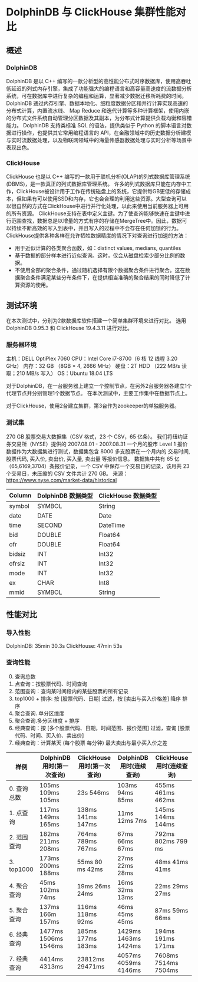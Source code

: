 
# DolphinDB 与 ClickHouse 集群性能对比

## 概述

### DolphinDB

DolphinDB 是以 C++ 编写的一款分析型的高性能分布式时序数据库，使用高吞吐低延迟的列式内存引擎，集成了功能强大的编程语言和高容量高速度的流数据分析系统，可在数据库中进行复杂的编程和运算，显著减少数据迁移所耗费的时间。
DolphinDB 通过内存引擎、数据本地化、细粒度数据分区和并行计算实现高速的分布式计算，内置流水线、 Map Reduce 和迭代计算等多种计算框架，使用内嵌的分布式文件系统自动管理分区数据及其副本，为分布式计算提供负载均衡和容错能力。
DolphinDB 支持类标准 SQL 的语法，提供类似于 Python 的脚本语言对数据进行操作，也提供其它常用编程语言的 API，在金融领域中的历史数据分析建模与实时流数据处理，以及物联网领域中的海量传感器数据处理与实时分析等场景中表现出色。

### ClickHouse

ClickHouse 也是以 C++ 编写的一款用于联机分析(OLAP)的列式数据库管理系统(DBMS)，是一款真正的列式数据库管理系统。
许多的列式数据库只能在内存中工作，ClickHouse被设计用于工作在传统磁盘上的系统，它提供每GB更低的存储成本，但如果有可以使用SSD和内存，它也会合理的利用这些资源。大型查询可以以很自然的方式在ClickHouse中进行并行化处理，以此来使用当前服务器上可用的所有资源。
ClickHouse支持在表中定义主键。为了使查询能够快速在主键中进行范围查找，数据总是以增量的方式有序的存储在MergeTree中。因此，数据可以持续不断高效的写入到表中，并且写入的过程中不会存在任何加锁的行为。
ClickHouse提供各种各样在允许牺牲数据精度的情况下对查询进行加速的方法：
- 用于近似计算的各类聚合函数，如：distinct values, medians, quantiles
- 基于数据的部分样本进行近似查询。这时，仅会从磁盘检索少部分比例的数据。
- 不使用全部的聚合条件，通过随机选择有限个数据聚合条件进行聚合。这在数据聚合条件满足某些分布条件下，在提供相当准确的聚合结果的同时降低了计算资源的使用。

## 测试环境

在本次测试中，分别为2款数据库软件搭建一个简单集群环境来进行对比。
选用 DolphinDB 0.95.3 和 ClickHouse 19.4.3.11 进行对比。

### 服务器环境

主机：DELL OptiPlex 7060
CPU：Intel Core i7-8700（6 核 12 线程 3.20 GHz）
内存：32 GB （8GB × 4, 2666 MHz）
硬盘：2T HDD （222 MB/s 读取；210 MB/s 写入）
OS：Ubuntu 18.04 LTS

对于DolphinDB，在一台服务器上建立一个控制节点，在另外2台服务器各建立1个代理节点并分别管理1个数据节点。
在本次测试中，主要工作集中在数据节点上。

对于ClickHouse，使用2台建立集群，第3台作为zookeeper的单独服务器。

### 测试集

270 GB 股票交易大数据集（CSV 格式，23 个 CSV，65 亿条）。
我们将纽约证券交易所（NYSE）提供的 2007.08.01 - 2007.08.31 一个月的股市 Level 1 报价数据作为大数据集进行测试，数据集包含 8000 多支股票在一个月内的 交易时间, 股票代码, 买入价, 卖出价, 买入量, 卖出量 等报价信息。
数据集中共有 65 亿（65,6169,3704）条报价记录，一个 CSV 中保存一个交易日的记录，该月共 23 个交易日，未压缩的 CSV 文件共计 270 GB。 来源：https://www.nyse.com/market-data/historical

| Column | DolphinDB 数据类型 | ClickHouse 数据类型 |
| ------ | ------------------ | ------------------- |
| symbol | SYMBOL             | String              |
| date   | DATE               | Date                |
| time   | SECOND             | DateTime            |
| bid    | DOUBLE             | Float64             |
| ofr    | DOUBLE             | Float64             |
| bidsiz | INT                | Int32               |
| ofrsiz | INT                | Int32               |
| mode   | INT                | Int32               |
| ex     | CHAR               | Int8                |
| mmid   | SYMBOL             | String              |


## 性能对比


### 导入性能

DolphinDB: 35min 30.3s
ClickHouse: 47min 53s


### 查询性能

0. 查询总数
1. 点查询：按股票代码、时间查询
2. 范围查询：查询某时间段内的某些股票的所有记录
3. top1000 + 排序: 按 [股票代码、日期] 过滤，按 [卖出与买入价格差] 降序 排序
4. 聚合查询. 单分区维度
5. 聚合查询.多分区维度 + 排序
6. 经典查询：按 [多个股票代码、日期，时间范围、报价范围] 过滤，查询 [股票代码、时间、买入价、卖出价]
7. 经典查询：计算某天 (每个股票 每分钟) 最大卖出与最小买入价之差


| 样例        | DolphinDB 用时(第一次查询) | ClickHouse 用时(第一次查询) | DolphinDB 用时(连续查询) | ClickHouse 用时(连续查询) |
| ----------- | -------------------------- | --------------------------- | ------------------------ | ------------------------- |
| 0. 查询总数 | 105ms  109ms  105ms        | 23s 546ms                   | 103ms  94ms  85ms        | 455ms  461ms  462ms       |
| 1. 点查询   | 117ms  149ms  165ms        | 138ms  141ms  147ms         | 11ms  12ms  7ms          | 145ms  144ms  144ms       |
| 2. 范围查询 | 182ms  211ms  208ms        | 764ms  789ms  767ms         | 67ms  66ms  67ms         | 792ms  802ms  799 ms      |
| 3. top1000  | 173ms  200ms  188ms        | 55ms  80 ms  42ms           | 27ms  22ms  28ms         | 48ms  41ms  41ms          |
| 4. 聚合查询 | 45ms  102ms  74ms          | 19ms  26ms  24ms            | 16ms  32ms  13ms         | 22ms  29ms  27ms          |
| 5. 聚合查询 | 137ms  166m  157ms         | 116ms 118ms  92ms           | 46ms  45ms  45ms         | 87ms  59ms  66ms          |
| 6. 经典查询 | 1477ms  1506ms  1546ms     | 185ms  177ms  183ms         | 1429ms  1463ms  1424ms   | 194ms  191ms 171ms        |
| 7. 经典查询 | 4414ms  4313ms             | 23812ms  29471ms            | 4057ms 4059ms 4146ms     | 7608ms  7514ms  7504ms    |

